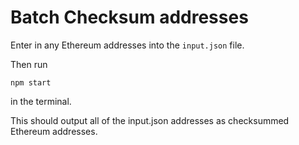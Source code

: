# Batch Checksum addresses
Enter in any Ethereum addresses into the `input.json` file.

Then run 
```
npm start
```
in the terminal.

This should output all of the input.json addresses as checksummed Ethereum addresses.